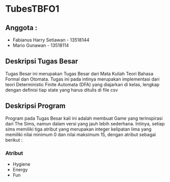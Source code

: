 # TubesTBFO1
## Anggota : 
- Fabianus Harry Setiawan - 13518144
- Mario Gunawan - 13518114

## Deskripsi Tugas Besar
Tugas Besar ini merupakan Tugas Besar dari Mata Kuliah Teori Bahasa Formal dan Otomata. Tugas ini pada intinya merupakan implementasi dari teori Deterministic Finite Automata (DFA) yang diajarkan di kelas, lengkap dengan definisi tiap state yang harus ditulis di file csv

## Deskripsi Program
Program pada Tugas Besar kali ini adalah membuat Game yang terinspirasi dari The Sims, namun dalam versi yang jauh lebih sederhana. Intinya, setiap sims memiliki tiga atribut yang merupakan integer kelipatan lima yang memiliki nilai minimum 0 dan nilai maksimum 15, dengan atribut sebagai berikut :
 ### Atribut
 - Hygiene
 - Energy
 - Fun
 



